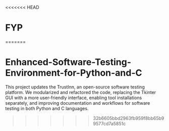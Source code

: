 <<<<<<< HEAD
# FYP
=======
# Enhanced-Software-Testing-Environment-for-Python-and-C
This project updates the TrustInn, an open-source software testing platform. We modularized and refactored the code, replacing the Tkinter GUI with a more user-friendly interface, enabling tool installations separately, and improving documentation and workflows for software testing in both Python and C languages.
>>>>>>> 32b6605bbd2963fb959f8bb65b99577cd7a5851c
